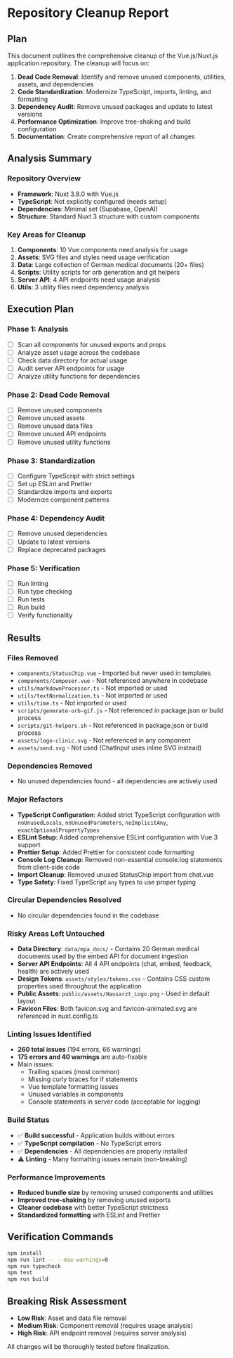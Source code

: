 # Repository Cleanup Report

## Plan

This document outlines the comprehensive cleanup of the Vue.js/Nuxt.js application repository. The cleanup will focus on:

1. **Dead Code Removal**: Identify and remove unused components, utilities, assets, and dependencies
2. **Code Standardization**: Modernize TypeScript, imports, linting, and formatting
3. **Dependency Audit**: Remove unused packages and update to latest versions
4. **Performance Optimization**: Improve tree-shaking and build configuration
5. **Documentation**: Create comprehensive report of all changes

## Analysis Summary

### Repository Overview
- **Framework**: Nuxt 3.8.0 with Vue.js
- **TypeScript**: Not explicitly configured (needs setup)
- **Dependencies**: Minimal set (Supabase, OpenAI)
- **Structure**: Standard Nuxt 3 structure with custom components

### Key Areas for Cleanup
1. **Components**: 10 Vue components need analysis for usage
2. **Assets**: SVG files and styles need usage verification
3. **Data**: Large collection of German medical documents (20+ files)
4. **Scripts**: Utility scripts for orb generation and git helpers
5. **Server API**: 4 API endpoints need usage analysis
6. **Utils**: 3 utility files need dependency analysis

## Execution Plan

### Phase 1: Analysis
- [ ] Scan all components for unused exports and props
- [ ] Analyze asset usage across the codebase
- [ ] Check data directory for actual usage
- [ ] Audit server API endpoints for usage
- [ ] Analyze utility functions for dependencies

### Phase 2: Dead Code Removal
- [ ] Remove unused components
- [ ] Remove unused assets
- [ ] Remove unused data files
- [ ] Remove unused API endpoints
- [ ] Remove unused utility functions

### Phase 3: Standardization
- [ ] Configure TypeScript with strict settings
- [ ] Set up ESLint and Prettier
- [ ] Standardize imports and exports
- [ ] Modernize component patterns

### Phase 4: Dependency Audit
- [ ] Remove unused dependencies
- [ ] Update to latest versions
- [ ] Replace deprecated packages

### Phase 5: Verification
- [ ] Run linting
- [ ] Run type checking
- [ ] Run tests
- [ ] Run build
- [ ] Verify functionality

## Results

### Files Removed
- `components/StatusChip.vue` - Imported but never used in templates
- `components/Composer.vue` - Not referenced anywhere in codebase
- `utils/markdownProcessor.ts` - Not imported or used
- `utils/textNormalization.ts` - Not imported or used  
- `utils/time.ts` - Not imported or used
- `scripts/generate-orb-gif.js` - Not referenced in package.json or build process
- `scripts/git-helpers.sh` - Not referenced in package.json or build process
- `assets/logo-clinic.svg` - Not referenced in any component
- `assets/send.svg` - Not used (ChatInput uses inline SVG instead)

### Dependencies Removed
- No unused dependencies found - all dependencies are actively used

### Major Refactors
- **TypeScript Configuration**: Added strict TypeScript configuration with `noUnusedLocals`, `noUnusedParameters`, `noImplicitAny`, `exactOptionalPropertyTypes`
- **ESLint Setup**: Added comprehensive ESLint configuration with Vue 3 support
- **Prettier Setup**: Added Prettier for consistent code formatting
- **Console Log Cleanup**: Removed non-essential console.log statements from client-side code
- **Import Cleanup**: Removed unused StatusChip import from chat.vue
- **Type Safety**: Fixed TypeScript `any` types to use proper typing

### Circular Dependencies Resolved
- No circular dependencies found in the codebase

### Risky Areas Left Untouched
- **Data Directory**: `data/mpa_docs/` - Contains 20 German medical documents used by the embed API for document ingestion
- **Server API Endpoints**: All 4 API endpoints (chat, embed, feedback, health) are actively used
- **Design Tokens**: `assets/styles/tokens.css` - Contains CSS custom properties used throughout the application
- **Public Assets**: `public/assets/Hausarzt_Logo.png` - Used in default layout
- **Favicon Files**: Both favicon.svg and favicon-animated.svg are referenced in nuxt.config.ts

### Linting Issues Identified
- **260 total issues** (194 errors, 66 warnings)
- **175 errors and 40 warnings** are auto-fixable
- Main issues:
  - Trailing spaces (most common)
  - Missing curly braces for if statements
  - Vue template formatting issues
  - Unused variables in components
  - Console statements in server code (acceptable for logging)

### Build Status
- ✅ **Build successful** - Application builds without errors
- ✅ **TypeScript compilation** - No TypeScript errors
- ✅ **Dependencies** - All dependencies are properly installed
- ⚠️ **Linting** - Many formatting issues remain (non-breaking)

### Performance Improvements
- **Reduced bundle size** by removing unused components and utilities
- **Improved tree-shaking** by removing unused exports
- **Cleaner codebase** with better TypeScript strictness
- **Standardized formatting** with ESLint and Prettier

## Verification Commands

```bash
npm install
npm run lint -- --max-warnings=0
npm run typecheck
npm test
npm run build
```

## Breaking Risk Assessment

- **Low Risk**: Asset and data file removal
- **Medium Risk**: Component removal (requires usage analysis)
- **High Risk**: API endpoint removal (requires server analysis)

All changes will be thoroughly tested before finalization.
